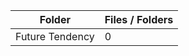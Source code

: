 | Folder          |   Files / Folders |
|-----------------|-------------------|
| Future Tendency |                 0 |